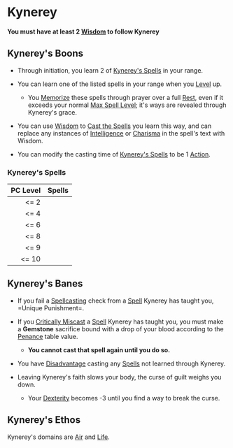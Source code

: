 # Kynerey
**You must have at least 2 [Wisdom](../../../../Player%20Characters/Chosen%20Statistics/Wisdom.md) to follow Kynerey**
## Kynerey's Boons
- Through initiation, you learn 2 of [Kynerey's Spells](Kynerey.md#Kynerey's%20Spells) in your range.

- You can learn one of the listed spells in your range when you [Level](../../../../Player%20Characters/Derived%20Statistics/Level.md) up.
	- You [Memorize](../../../Spell%20Memorization.md) these spells through prayer over a full [Rest](../../../../Game%20Procedures/Resting.md), even if it exceeds your normal [Max Spell Level](../../../Spell%20Level.md); it's ways are revealed through Kynerey's grace.

- You can use [Wisdom](../../../../Player%20Characters/Chosen%20Statistics/Wisdom.md) to [Cast the Spells](../../../Spellcasting.md) you learn this way, and can replace any instances of [Intelligence](../../../../Player%20Characters/Chosen%20Statistics/Intelligence.md) or [Charisma](../../../../Player%20Characters/Chosen%20Statistics/Charisma.md) in the spell's text with Wisdom.

- You can modify the casting time of [Kynerey's Spells](Kynerey.md#Kynerey's%20Spells) to be 1 [Action](../../../../Game%20Procedures/Action.md).
### Kynerey's Spells
| PC Level | Spells |
| -------: | ------ |
|   <=   2 |        |
|   <=   4 |        |
|   <=   6 |        |
|   <=   8 |        |
|   <=   9 |        |
|    <= 10 |        |
## Kynerey's Banes
- If you fail a [Spellcasting](../../../Spellcasting.md) check from a [Spell](../../../Spells.md) Kynerey has taught you, =Unique Punishment=.

- If you [Critically Miscast](../../../../Game%20Procedures/Dice%20Rolls/Critical%20Miscast.md) a [Spell](../../../Spells.md) Kynerey has taught you, you must make a **Gemstone** sacrifice bound with a drop of your blood according to the [Penance](../../../../Game%20Procedures/Dice%20Rolls/Critical%20Miscast#Penance%20Sacrifice%20Value) table value.
	- **You cannot cast that spell again until you do so.**

- You have [Disadvantage](../../../../Game%20Procedures/Dice%20Rolls/Disadvantage.md) casting any [Spells](../../../Spells.md) not learned through Kynerey.

- Leaving Kynerey's faith slows your body, the curse of guilt weighs you down.
	- Your [Dexterity](../../../../Player%20Characters/Chosen%20Statistics/Dexterity.md) becomes -3 until you find a way to break the curse.

## Kynerey's Ethos
Kynerey's domains are [Air](../../../Spell%20Domains/Air.md) and [Life](../../../Spell%20Domains/Life.md).